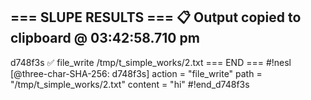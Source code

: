 === SLUPE RESULTS ===
📋 Output copied to clipboard @ 03:42:58.710 pm
---------------------
d748f3s ✅ file_write /tmp/t_simple_works/2.txt
=== END ===
#!nesl [@three-char-SHA-256: d748f3s]
action = "file_write"
path = "/tmp/t_simple_works/2.txt"
content = "hi"
#!end_d748f3s